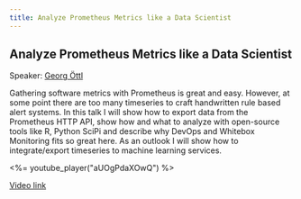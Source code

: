```yaml
---
title: Analyze Prometheus Metrics like a Data Scientist
---
```


## Analyze Prometheus Metrics like a Data Scientist

Speaker: [Georg Öttl](/2017-munich/speakers/georg-oettl/)

Gathering software metrics with Prometheus is great and easy. However, at some point there are too many timeseries to craft handwritten rule based alert systems. In this talk I will show how to export data from the Prometheus HTTP API, show how and what to analyze with open-source tools like R, Python SciPi and describe why DevOps and Whitebox Monitoring fits so great here. As an outlook I will show how to integrate/export timeseries to machine learning services.

<%= youtube_player("aUOgPdaXOwQ") %>

[Video link](https://youtu.be/aUOgPdaXOwQ)
